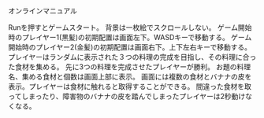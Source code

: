 オンラインマニュアル

Runを押すとゲームスタート。
背景は一枚絵でスクロールしない。
ゲーム開始時のプレイヤー1(黒髪)の初期配置は画面左下。WASDキーで移動する。
ゲーム開始時のプレイヤー2(金髪)の初期配置は画面右下。上下左右キーで移動する。
プレイヤーはランダムに表示された３つの料理の完成を目指し、その料理に合った食材を集める。
先に3つの料理を完成させたプレイヤーが勝利。
お題の料理名、集める食材と個数は画面上部に表示。
画面には複数の食材とバナナの皮を表示。プレイヤーは食材に触れると取得することができる。
間違った食材を取ってしまったり、障害物のバナナの皮を踏んでしまったプレイヤーは2秒動けなくなる。

